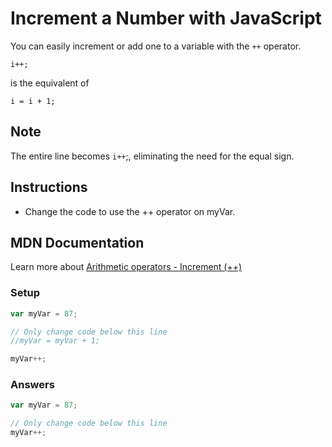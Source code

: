 # Increment a Number with JavaScript


You can easily increment or add one to a variable with the `++` operator.

`i++;`

is the equivalent of

`i = i + 1;`

## Note
The entire line becomes `i++`;, eliminating the need for the equal sign.

## Instructions
 - Change the code to use the ++ operator on myVar.
 
## MDN Documentation

Learn more about [Arithmetic operators - Increment (++)](https://developer.mozilla.org/en/docs/Web/JavaScript/Reference/Operators/Arithmetic_Operators#Increment_())

### Setup 

```javascript
var myVar = 87;

// Only change code below this line
//myVar = myVar + 1;

myVar++;
```

### Answers

```javascript
var myVar = 87;

// Only change code below this line
myVar++;

```
